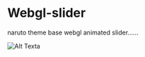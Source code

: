 # Webgl-slider
naruto theme base webgl animated slider......

![Alt Text](https://media.giphy.com/media/vFKqnCdLPNOKc/giphy.gif)a

